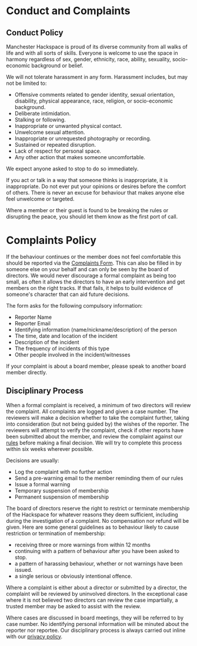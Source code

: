 # Conduct and Complaints

## Conduct Policy
Manchester Hackspace is proud of its diverse community from all walks of life and with all sorts of skills.
Everyone is welcome to use the space in harmony regardless of sex, gender, ethnicity, race, ability, sexuality, socio-economic background or belief.

We will not tolerate harassment in any form. Harassment includes, but may not be limited to:

  * Offensive comments related to gender identity, sexual orientation, disability, physical appearance, race, religion, or socio-economic background.
  * Deliberate intimidation.
  * Stalking or following.
  * Inappropriate or unwanted physical contact.
  * Unwelcome sexual attention.
  * Inappropriate or unrequested photography or recording.
  * Sustained or repeated disruption.
  * Lack of respect for personal space.
  * Any other action that makes someone uncomfortable.

We expect anyone asked to stop to do so immediately.

If you act or talk in a way that someone thinks is inappropriate, it is inappropriate.
Do not ever put your opinions or desires before the comfort of others. There is never an excuse for behaviour that makes anyone else feel unwelcome or targeted.

Where a member or their guest is found to be breaking the rules or disrupting the peace, you should let them know as the first port of call.

# Complaints Policy

If the behaviour continues or the member does not feel comfortable this should be reported via the [Complaints Form](https://forms.gle/HC2xJrz1XcXx4W1w7). This can also be filled in by someone else on your behalf and can only be seen by the board of directors. We would never discourage a formal complaint as being too small, as often it allows the directors to have an early intervention and get members on the right tracks. If that fails, it helps to build evidence of someone's character that can aid future decisions.

The form asks for the following compulsory information:

  * Reporter Name
  * Reporter Email
  * Identifying information (name/nickname/description) of the person
  * The time, date and location of the incident
  * Description of the incident
  * The frequency of incidents of this type
  * Other people involved in the incident/witnesses

 If your complaint is about a board member, please speak to another board member directly.

## Disciplinary Process

When a formal complaint is received, a minimum of two directors will review the complaint. All complaints are logged and given a case number. The reviewers will make a decision whether to take the complaint further, taking into consideration (but not being guided by) the wishes of the reporter. The reviewers will attempt to verify the complaint, check if other reports have been submitted about the member, and review the complaint against our [rules](https://www.hacman.org.uk/rules/) before making a final decision. We will try to complete this process within six weeks wherever possible.

Decisions are usually:
* Log the complaint with no further action
* Send a pre-warning email to the member reminding them of our rules
* Issue a formal warning
* Temporary suspension of membership
* Permanent suspension of membership

The board of directors reserve the right to restrict or terminate membership of the Hackspace for whatever reasons they deem sufficient, including during the investigation of a complaint. No compensation nor refund will be given. Here are some general guidelines as to behaviour likely to cause restriction or termination of membership:

* receiving three or more warnings from within 12 months
* continuing with a pattern of behaviour after you have been asked to stop.
* a pattern of harassing behaviour, whether or not warnings have been issued.
* a single serious or obviously intentional offence.

Where a complaint is either about a director or submitted by a director, the complaint will be reviewed by uninvolved directors. In the exceptional case where it is not believed two directors can review the case impartially, a trusted member may be asked to assist with the review.

Where cases are discussed in board meetings, they will be referred to by case number. No identifying personal information will be minuted about the reporter nor reportee. Our disciplinary process is always carried out inline with our [privacy policy](https://hacman.org.uk/privacy-policy/).
